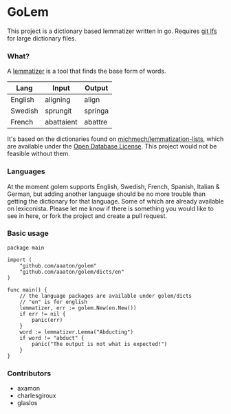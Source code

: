 # GoLem

This project is a dictionary based lemmatizer written in go. Requires [git lfs](https://git-lfs.github.com) for large dictionary files.

### What?

A [lemmatizer](https://en.wikipedia.org/wiki/Lemmatisation) is a tool that finds the base form of words.

| Lang    | Input      | Output  |
| ------- | ---------- | ------- |
| English | aligning   | align   |
| Swedish | sprungit   | springa |
| French  | abattaient | abattre |

It's based on the dictionaries found on [michmech/lemmatization-lists](https://github.com/michmech/lemmatization-lists), which are available under the [Open Database License](https://opendatacommons.org/licenses/odbl/summary/). This project would not be feasible without them.

### Languages

At the moment golem supports English, Swedish, French, Spanish, Italian & German, but adding another language should be no more trouble than getting the dictionary for that language. Some of which are already available on lexiconista. Please let me know if there is something you would like to see in here, or fork the project and create a pull request.

### Basic usage

```golang
package main

import (
	"github.com/aaaton/golem"
	"github.com/aaaton/golem/dicts/en"
)

func main() {
	// the language packages are available under golem/dicts
	// "en" is for english
	lemmatizer, err := golem.New(en.New())
	if err != nil {
		panic(err)
	}
	word := lemmatizer.Lemma("Abducting")
	if word != "abduct" {
		panic("The output is not what is expected!")
	}
}
```

### Contributors

- axamon
- charlesgiroux
- glaslos
